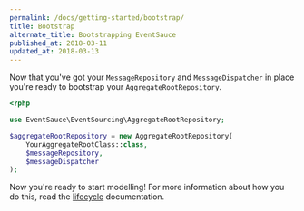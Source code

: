 ```yaml
---
permalink: /docs/getting-started/bootstrap/
title: Bootstrap
alternate_title: Bootstrapping EventSauce
published_at: 2018-03-11
updated_at: 2018-03-13
---
```


Now that you've got your `MessageRepository` and `MessageDispatcher` in place
you're ready to bootstrap your `AggregateRootRepository`.

```php
<?php

use EventSauce\EventSourcing\AggregateRootRepository;

$aggregateRootRepository = new AggregateRootRepository(
    YourAggregateRootClass::class,
    $messageRepository,
    $messageDispatcher
);
```

Now you're ready to start modelling! For more information about how you do this, read the [lifecycle](/docs/lifecycle/)
documentation.
